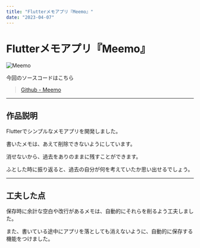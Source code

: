 ```yaml
---
title: "Flutterメモアプリ『Meemo』"
date: "2023-04-07"
---
```


# Flutterメモアプリ『Meemo』

![Meemo](/pj_meemo.png)

今回のソースコードはこちら

> [Github - Meemo](https://github.com/blackneko39/Meemo)

---

## 作品説明

Flutterでシンプルなメモアプリを開発しました。

書いたメモは、あえて削除できないようにしています。

消せないから、過去をありのままに残すことができます。

ふとした時に振り返ると、過去の自分が何を考えていたか思い出せるでしょう。

---

## 工夫した点

保存時に余計な空白や改行があるメモは、自動的にそれらを削るよう工夫しました。

また、書いている途中にアプリを落としても消えないように、自動的に保存する機能をつけました。